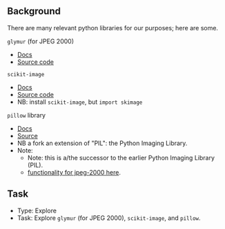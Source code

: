 ## Background

There are many relevant python libraries for our purposes; here are some.

`glymur` (for JPEG 2000)
- [Docs](https://glymur.readthedocs.io/en/latest/how_do_i.html)
- [Source code](https://github.com/quintusdias/glymur)

`scikit-image`
- [Docs](https://scikit-image.org/)
- [Source code](https://github.com/scikit-image/scikit-image)
- NB: install `scikit-image`, but `import skimage`

`pillow` library
- [Docs](https://pillow.readthedocs.io/en/)
- [Source](https://github.com/python-pillow/Pillow/)
- NB a fork an extension of "PIL": the Python Imaging Library.
- Note:
    - Note: this is a/the successor to the earlier Python Imaging Library (PIL).
    - [functionality for jpeg-2000 here](https://pillow.readthedocs.io/en/stable/handbook/image-file-formats.html#jpeg-2000).
    

 ## Task

- Type: Explore
- Task: Explore `glymur` (for JPEG 2000), `scikit-image`, and `pillow`.
